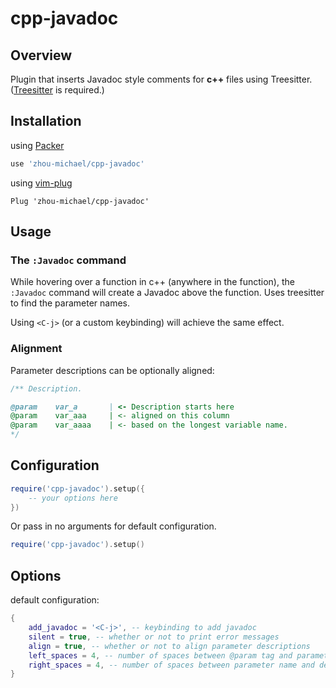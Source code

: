 # cpp-javadoc

## Overview
Plugin that inserts Javadoc style comments for **c++** files using Treesitter. ([Treesitter](https://github.com/nvim-treesitter/nvim-treesitter) is required.)

## Installation

using [Packer](https://github.com/wbthomason/packer.nvim)
```lua
use 'zhou-michael/cpp-javadoc'
```

using [vim-plug](https://github.com/junegunn/vim-plug)
```vim
Plug 'zhou-michael/cpp-javadoc'
```

## Usage

### The `:Javadoc` command
While hovering over a function in c++ (anywhere in the function), the `:Javadoc` command will create a Javadoc above the function. Uses treesitter to find the parameter names.

Using `<C-j>` (or a custom keybinding) will achieve the same effect.

### Alignment
Parameter descriptions can be optionally aligned:
```cpp
/** Description.

@param    var_a       | <- Description starts here
@param    var_aaa     | <- aligned on this column
@param    var_aaaa    | <- based on the longest variable name.
*/
```

## Configuration
```lua
require('cpp-javadoc').setup({
    -- your options here
})
```
Or pass in no arguments for default configuration.
```lua
require('cpp-javadoc').setup()
```

## Options
default configuration:
```lua
{
    add_javadoc = '<C-j>', -- keybinding to add javadoc
    silent = true, -- whether or not to print error messages
    align = true, -- whether or not to align parameter descriptions
    left_spaces = 4, -- number of spaces between @param tag and parameter name
    right_spaces = 4, -- number of spaces between parameter name and description
}
```
